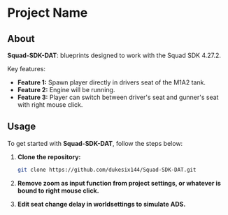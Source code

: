 # Project Name

## About

**Squad-SDK-DAT**: blueprints designed to work with the Squad SDK 4.27.2.

Key features:
- **Feature 1:** Spawn player directly in drivers seat of the M1A2 tank.
- **Feature 2:** Engine will be running.
- **Feature 3:** Player can switch between driver's seat and gunner's seat with right mouse click.

## Usage

To get started with **Squad-SDK-DAT**, follow the steps below:

1. **Clone the repository:**
   ```bash
   git clone https://github.com/dukesix144/Squad-SDK-DAT.git

2. **Remove zoom as input function from project settings, or whatever is bound to right mouse click.**
 
2. **Edit seat change delay in worldsettings to simulate ADS.**
